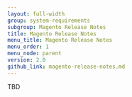 ```yaml
---
layout: full-width
group: system-requirements
subgroup: Magento Release Notes
title: Magento Release Notes
menu_title: Magento Release Notes
menu_order: 1
menu_node: parent
version: 2.0
github_link: magento-release-notes.md
---
```



TBD